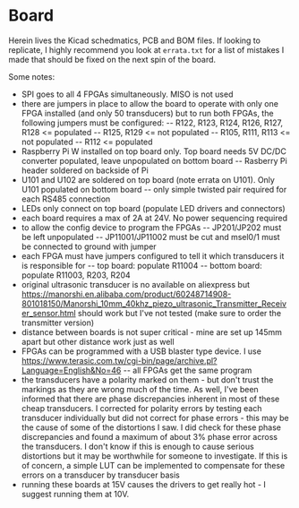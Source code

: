 # Board

Herein lives the Kicad schedmatics, PCB and BOM files.  If looking to replicate, I highly recommend you look at `errata.txt` for a list of mistakes I made that should be fixed on the next spin of the board.

Some notes:
- SPI goes to all 4 FPGAs simultaneously.  MISO is not used
- there are jumpers in place to allow the board to operate with only one FPGA installed (and only 50 transducers) but to run both FPGAs, the following jumpers must be configured:
-- R122, R123, R124, R126, R127, R128 <= populated
-- R125, R129 <= not populated
-- R105, R111, R113 <= not populated
-- R112 <= populated
- Raspberry Pi W installed on top board only. Top board needs 5V DC/DC converter populated, leave unpopulated on bottom board
-- Rasberry Pi header soldered on backside of Pi 
- U101 and U102 are soldered on top board (note errata on U101). Only U101 populated on bottom board
-- only simple twisted pair required for each RS485 connection
- LEDs only connect on top board (populate LED drivers and connectors)
- each board requires a max of 2A at 24V. No power sequencing required
- to allow the config device to program the FPGAs
-- JP201/JP202 must be left unpopulated
-- JP11001/JP11002 must be cut and msel0/1 must be connected to ground with jumper
- each FPGA must have jumpers configured to tell it which transducers it is responsible for
-- top board: populate R11004
-- bottom board: populate R11003, R203, R204
- original ultrasonic transducer is no available on aliexpress but https://manorshi.en.alibaba.com/product/60248714908-801018150/Manorshi_10mm_40khz_piezo_ultrasonic_Transmitter_Receiver_sensor.html should work but I've not tested (make sure to order the transmitter version)
- distance between boards is not super critical - mine are set up 145mm apart but other distance work just as well
- FPGAs can be programmed with a USB blaster type device.  I use https://www.terasic.com.tw/cgi-bin/page/archive.pl?Language=English&No=46
-- all FPGAs get the same program
- the transducers have a polarity marked on them - but don't trust the markings as they are wrong much of the time.  As well, I've been informed that there are phase discrepancies inherent in most of these cheap transducers.  I corrected for polarity errors by testing each transducer individually but did not correct for phase errors - this may be the cause of some of the distortions I saw.  I did check for these phase discrepancies and found a maximum of about 3% phase error across the transducers.  I don't know if this is enough to cause serious distortions but it may be worthwhile for someone to investigate.  If this is of concern, a simple LUT can be implemented to compensate for these errors on a transducer by transducer basis
- running these boards at 15V causes the drivers to get really hot - I suggest running them at 10V.



